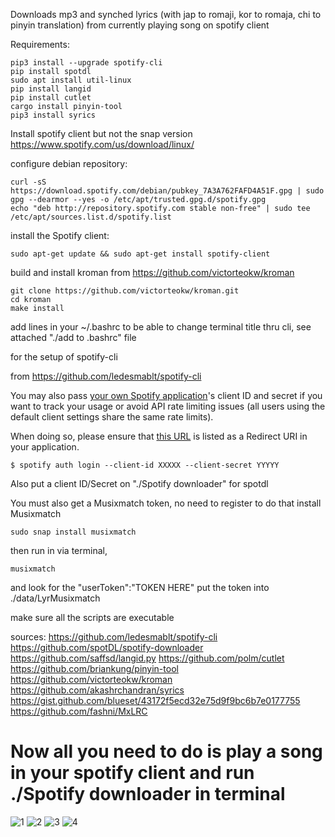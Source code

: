 Downloads mp3 and synched lyrics (with jap to romaji, kor to romaja, chi to pinyin translation) from currently playing song on spotify client

Requirements:

```
pip3 install --upgrade spotify-cli
pip install spotdl
sudo apt install util-linux
pip install langid
pip install cutlet
cargo install pinyin-tool
pip3 install syrics
```
Install spotify client but not the snap version
https://www.spotify.com/us/download/linux/

configure debian repository:
```
curl -sS https://download.spotify.com/debian/pubkey_7A3A762FAFD4A51F.gpg | sudo gpg --dearmor --yes -o /etc/apt/trusted.gpg.d/spotify.gpg
echo "deb http://repository.spotify.com stable non-free" | sudo tee /etc/apt/sources.list.d/spotify.list
```
install the Spotify client:
```
sudo apt-get update && sudo apt-get install spotify-client
```

build and install kroman from https://github.com/victorteokw/kroman
```
git clone https://github.com/victorteokw/kroman.git
cd kroman
make install
```

add lines in your ~/.bashrc to be able to change terminal title thru cli, see attached "./add to .bashrc" file


for the setup of spotify-cli

from https://github.com/ledesmablt/spotify-cli

You may also pass [your own Spotify application](https://developer.spotify.com/dashboard/applications)'s
client ID and secret if you want to track your usage or avoid
API rate limiting issues (all users using the default client settings share the same rate limits).

When doing so, please ensure that [this URL](https://asia-east2-spotify-cli-283006.cloudfunctions.net/auth-redirect)
is listed as a Redirect URI in your application.
```
$ spotify auth login --client-id XXXXX --client-secret YYYYY
```
      
Also put a client ID/Secret on "./Spotify downloader" for spotdl

You must also get a Musixmatch token, no need to register
to do that install Musixmatch
```
sudo snap install musixmatch
```
then run in via terminal,
```
musixmatch
```
and look for the "userToken":"TOKEN HERE"
put the token into ./data/LyrMusixmatch

make sure all the scripts are executable

sources:
https://github.com/ledesmablt/spotify-cli https://github.com/spotDL/spotify-downloader https://github.com/saffsd/langid.py https://github.com/polm/cutlet https://github.com/briankung/pinyin-tool https://github.com/victorteokw/kroman https://github.com/akashrchandran/syrics https://gist.github.com/blueset/43172f5ecd32e75d9f9bc6b7e0177755 https://github.com/fashni/MxLRC


# Now all you need to do is play a song in your spotify client and run ./Spotify downloader in terminal

![1](https://github.com/GitEin11/mp3-synched-lrc-spotify-downloader/assets/84138811/8338ab89-bcd3-496d-970f-5fde60794dc9)
![2](https://github.com/GitEin11/mp3-synched-lrc-spotify-downloader/assets/84138811/fd4d0773-a58c-46dc-b6df-26a0516fa9fa)
![3](https://github.com/GitEin11/mp3-synched-lrc-spotify-downloader/assets/84138811/aabf2eb7-6481-49d0-8f50-203b0230e043)
![4](https://github.com/GitEin11/mp3-synched-lrc-spotify-downloader/assets/84138811/0e55fcd3-a9ce-42f1-987b-52ed93b4e363)
